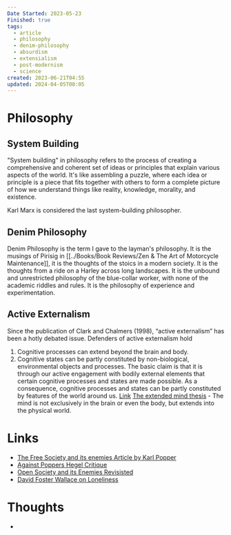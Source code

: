 ```yaml
---
Date Started: 2023-05-23
Finished: true
tags:
  - article
  - philosophy
  - denim-philosophy
  - absurdism
  - extensialism
  - post-modernism
  - science
created: 2023-06-21T04:55
updated: 2024-04-05T08:05
---
```

# Philosophy 



## System Building
"System building" in philosophy refers to the process of creating a comprehensive and coherent set of ideas or principles that explain various aspects of the world. It's like assembling a puzzle, where each idea or principle is a piece that fits together with others to form a complete picture of how we understand things like reality, knowledge, morality, and existence.

Karl Marx is considered the last system-building philosopher. 



## Denim Philosophy
Denim Philosophy is the term I gave to the layman's philosophy. It is the musings of Pirisig in [[../Books/Book Reviews/Zen & The Art of Motorcycle Maintenance]], it is the thoughts of the stoics in a modern society.  It is the thoughts from a ride on a Harley across long landscapes.  It is the unbound and unrestricted philosophy of the blue-collar worker, with none of the academic riddles and rules.  It is the philosophy of experience and experimentation. 


## Active Externalism 
Since the publication of Clark and Chalmers (1998), “active externalism” has been a hotly debated issue. Defenders of active externalism hold 
1) Cognitive processes can extend beyond the brain and body. 
2) Cognitive states can be partly constituted by non-biological, environmental objects and processes. 
The basic claim is that it is through our active engagement with bodily external elements that certain cognitive processes and states are made possible. As a consequence, cognitive processes and states can be partly constituted by features of the world around us. [Link](https://philarchive.org/archive/VICWIL)
[The extended mind thesis](https://en.wikipedia.org/wiki/Extended_mind_thesis) - The mind is not exclusively in the brain or even the body, but extends into the physical world. 

# Links
- [The Free Society and its enemies Article by Karl Popper](https://www.economist.com/democracy-in-america/2016/01/31/from-the-archives-the-open-society-and-its-enemies-revisited )
- [Against Poppers Hegel Critique](https://hegel.net/en/kaufmann1959.htm)
- [Open Society and its Enemies Revisisted](https://www.economist.com/democracy-in-america/2016/01/31/from-the-archives-the-open-society-and-its-enemies-revisited)
- [David Foster Wallace on Loneliness](https://www.youtube.com/watch?v=FCfpOugmd9E&ab_channel=Frontlinebreakthrough) 



# Thoughts 
- 


